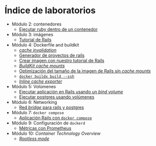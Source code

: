 # Índice de laboratorios

* Módulo 2: contenedores
  * [Ejecutar ruby dentro de un contenedor](containers/run_ruby_inside_a_container/README_es.md)
* Módulo 3: imágenes
  * [Tutorial de Rails](images/rails-tutorial-image/README_es.md)
* Módulo 4: Dockerfile and buildkit
  * [_cache invalidation_](0040-dockerfile-and-buildkit/cache-invalidation/README_es.md)
  * [Generador de proyectos de rails](0040-dockerfile-and-builkit/dockerfile-to-create-rails-projects/README_es.md)
  * [Crear imagen con nuestro tutorial de Rails](0040-dockerfile-and-builkit/dockerfile-for-our-rails-application/README_es.md)
  * [_BuildKit cache mounts_](0040-dockerfile-and-builkit/buildkit-cache-mounts/README_es.md)
  * [Optimización del tamaño de la imagen de Rails sin _cache mounts_](0040-dockerfile-and-builkit/optimizacion-tamano-imagen-rails-sin-cache-mounts/README_es.md)
  * [`docker buildx build --ssh`](0040-dockerfile-and-builkit/docker-build-ssh-option/README_es.md)
  * [_Inline cache exporter_](0040-dockerfile-and-builkit/inline-cache-expoerter/README_es.md)
* Módulo 5: Volúmenes
  * [Ejecutar aplicación en Rails usando un _bind volume_](0050-volumes/rails-app-with-bind-volume/README_es.md)
  * [Ejecutar postgres usando volúmenes](0050-volumes/postgres-database/README_es.md)
* Módulo 6: Networking
  * [Red _bridge_ para rails y postgres](0060-networking/red-bridge-para-rails-y-postgres/README_es.md)
* Módulo 7: `docker compose`
  * [Aplicación Rails con `docker compose`](0070-docker-compose/aplicacion-rails-con-compose/README_es.md)  
* Módulo 9: Configuración de `dockerd`
  * [Métricas con Prometheus](0090-configuracion-dockerd/metricas-con-prometheus/README_es.md)  
* Módulo 10: _Container Technology Overview_
  * [_Rootless mode_](0100-seguridad-docker/rootless-mode/README_es.md)